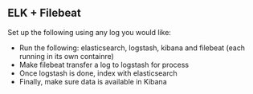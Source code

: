 ## ELK + Filebeat

Set up the following using any log you would like:

* Run the following: elasticsearch, logstash, kibana and filebeat (each running in its own containre)
* Make filebeat transfer a log to logstash for process
* Once logstash is done, index with elasticsearch
* Finally, make sure data is available in Kibana
